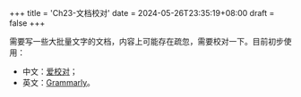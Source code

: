 +++
title = 'Ch23-文档校对'
date = 2024-05-26T23:35:19+08:00
draft = false
+++

需要写一些大批量文字的文档，内容上可能存在疏忽，需要校对一下。目前初步使用：

* 中文：[爱校对][1]；
* 英文：[Grammarly][2]。

[1]: https://www.ijiaodui.com/index.php?id=xiazai
[2]: https://www.grammarly.com/
